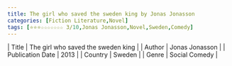 ```yaml
---
title: The girl who saved the sweden king by Jonas Jonasson
categories: [Fiction Literature,Novel]
tags: [⭐⭐⭐☆☆☆☆☆☆☆ 3/10,Jonas Jonasson,Novel,Sweden,Comedy]
---
```

        
| Title | The girl who saved the sweden king  |
| Author |  Jonas Jonasson  |
| Publication Date | 2013   |
| Country | Sweden |
| Genre | Social Comedy  |
        